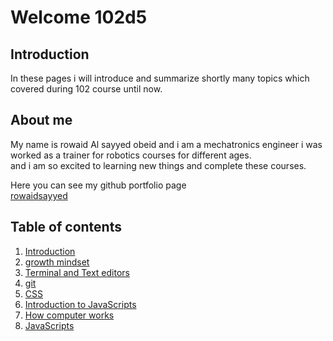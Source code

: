 # Welcome 102d5

## Introduction
In these pages i will introduce and summarize shortly many topics which covered during 102 course until now.

## About me
My name is rowaid Al sayyed obeid and i am a mechatronics engineer i was worked as a trainer for robotics courses for different ages.  
and i am so excited to learning new things and complete these courses.
 
Here you can see my github portfolio page  
[rowaidsayyed](https://github.com/rowaidsayyed)

## Table of contents
1. [Introduction](https://rowaidsayyed.github.io/learning-journal/)
2. [growth mindset](https://rowaidsayyed.github.io/learning-journal/learning2)
3. [Terminal and Text editors](https://rowaidsayyed.github.io/learning-journal/learning22)
4. [git](https://rowaidsayyed.github.io/learning-journal/learning102(day2))
5. [CSS](https://rowaidsayyed.github.io/learning-journal/C_ss)
6. [Introduction to JavaScripts](https://rowaidsayyed.github.io/learning-journal/JavaScripts)
7. [How computer works](https://rowaidsayyed.github.io/learning-journal/videos)
8. [JavaScripts](https://rowaidsayyed.github.io/learning-journal/Javascript&jQuery(Read7))